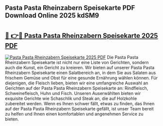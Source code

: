 ## Pasta Pasta Rheinzabern Speisekarte PDF Download Online 2025 kdSM9

# <h2><a href="http://gc86kb.nevu.top/?p=Pasta+Pasta+Rheinzabern+Speisekarte">🔗 👉🔴 Pasta Pasta Rheinzabern Speisekarte 2025 PDF</a></h2>

[![Pasta Pasta Rheinzabern Speisekarte 2025 PDF](https://i.imgur.com/dBaPXMq.png)](http://gc86kb.nevu.top/?p=Pasta+Pasta+Rheinzabern+Speisekarte)
Die Pasta Pasta Rheinzabern Speisekarte ist nicht nur eine Liste von Gerichten, sondern auch die Kunst, ein Gericht zu kreieren. Wir bieten auf unserer Pasta Pasta Rheinzabern Speisekarte einen Salatbereich an, in dem Sie aus Salaten aus frischem Gemüse und Obst für eine gesunde Ernährung wählen können. Für diejenigen, die Fleisch lieben, bieten wir eine umfangreiche Auswahl an Gerichten auf der Pasta Pasta Rheinzabern Speisekarte an: Rindfleisch, Schweinefleisch, Huhn und Fisch. Unseren Auserwählten bieten wir exquisite Gerichte wie Schaschlik und Steak an, die auf Holzkohle zubereitet werden. Wenn es Ihnen schwer fällt, etwas zu finden, das Ihnen auf der Pasta Pasta Rheinzabern Speisekarte gefällt, ist unser Team bereit zu helfen und Ihnen einen komfortablen und angenehmen Service zu bieten.
